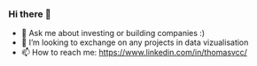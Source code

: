 ### Hi there 👋

- 💬 Ask me about investing or building companies :)
- 👯 I’m looking to exchange on any projects in data vizualisation
- 📫 How to reach me: https://www.linkedin.com/in/thomasvcc/

